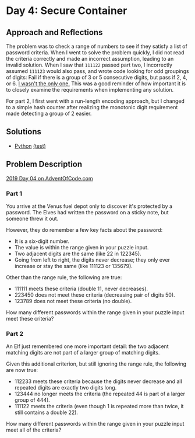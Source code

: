 # Day 4: Secure Container

## Approach and Reflections

The problem was to check a range of numbers to see if they satisfy a list of
password criteria. When I went to solve the problem quickly, I did not read
the criteria correctly and made an incorrect assumption, leading to an invalid
solution. When I saw that `111122` passed part two, I incorrectly assumed
`111123` would also pass, and wrote code looking for odd groupings of
digits: Fail if there is a group of 3 or 5 consecutive digits, but pass if 2,
4, or 6. [I wasn't the only
one.](https://old.reddit.com/r/adventofcode/comments/e5uatc/the_two_adjacent_matching_digits_are_not_part_of/)
This was a good reminder of how important it is to closely examine the
requirements when implementing any solution.

For part 2, I first went with a run-length encoding approach, but I changed to
a simple hash counter after realizing the monotonic digit requirement made
detecting a group of 2 easier.

## Solutions

- [Python](./python_day04/day04.py) [(test)](./python_day04/day04_test.py)

## Problem Description

[2019 Day 04 on AdventOfCode.com](https://adventofcode.com/2019/day/4)

### Part 1

You arrive at the Venus fuel depot only to discover it's protected by
a password. The Elves had written the password on a sticky note, but someone
threw it out.

However, they do remember a few key facts about the password:

- It is a six-digit number.
- The value is within the range given in your puzzle input.
- Two adjacent digits are the same (like 22 in 122345).
- Going from left to right, the digits never decrease; they only ever increase
  or stay the same (like 111123 or 135679).

Other than the range rule, the following are true:

- 111111 meets these criteria (double 11, never decreases).
- 223450 does not meet these criteria (decreasing pair of digits 50).
- 123789 does not meet these criteria (no double).

How many different passwords within the range given in your puzzle input meet
these criteria?

### Part 2

An Elf just remembered one more important detail: the two adjacent matching
digits are not part of a larger group of matching digits.

Given this additional criterion, but still ignoring the range rule, the
following are now true:

- 112233 meets these criteria because the digits never decrease and all
  repeated digits are exactly two digits long.
- 123444 no longer meets the criteria (the repeated 44 is part of a larger
  group of 444).
- 111122 meets the criteria (even though 1 is repeated more than twice, it
  still contains a double 22).

How many different passwords within the range given in your puzzle input meet
all of the criteria?
